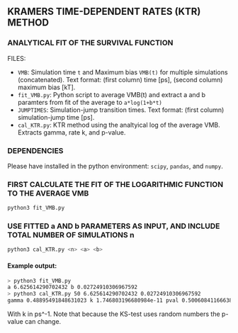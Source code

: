 ## KRAMERS TIME-DEPENDENT RATES (KTR) METHOD
### ANALYTICAL FIT OF THE SURVIVAL FUNCTION

FILES:
* `VMB`:  Simulation time `t` and Maximum bias `VMB(t)` for multiple simulations (concatenated). 
          Text format: (first column) time [ps], (second column) maximum bias [kT].
* `fit_VMB.py`: Python script to average VMB(t) and extract a and b paramters from fit of the average to `a*log(1+b*t)`
* `JUMPTIMES`: Simulation-jump transition times. Text format: (first column) simulation-jump time [ps].
* `cal_KTR.py`: KTR method using the analtyical log of the average VMB. Extracts gamma, rate k, and p-value.

### DEPENDENCIES

Please have installed in the python environment: `scipy`, `pandas`, and `numpy`.

### FIRST CALCULATE THE FIT OF THE LOGARITHMIC FUNCTION TO THE AVERAGE VMB

```bash
python3 fit_VMB.py
```

### USE FITTED a AND b PARAMETERS AS INPUT, AND INCLUDE TOTAL NUMBER OF SIMULATIONS n

```bash
python3 cal_KTR.py <n> <a> <b>
```

#### Example output:

```bash
> python3 fit_VMB.py
a 6.625614290702432 b 0.02724910306967592
> python3 cal_KTR.py 50 6.625614290702432 0.02724910306967592
gamma 0.48895491848631023 k 1.746803196680984e-11 pval 0.5006084116663858
```

With k in ps^-1. Note that because the KS-test uses random numbers the p-value can change. 
